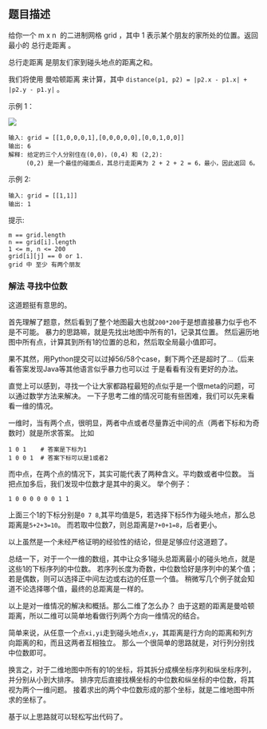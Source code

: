 ## 题目描述
给你一个 m x n  的二进制网格 grid ，其中 1 表示某个朋友的家所处的位置。返回 最小的 总行走距离 。

总行走距离 是朋友们家到碰头地点的距离之和。

我们将使用 曼哈顿距离 来计算，其中 `distance(p1, p2) = |p2.x - p1.x| + |p2.y - p1.y|` 。

示例 1：

![](https://assets.leetcode.com/uploads/2021/03/14/meetingpoint-grid.jpg)
```
输入: grid = [[1,0,0,0,1],[0,0,0,0,0],[0,0,1,0,0]]
输出: 6 
解释: 给定的三个人分别住在(0,0)，(0,4) 和 (2,2):
     (0,2) 是一个最佳的碰面点，其总行走距离为 2 + 2 + 2 = 6，最小，因此返回 6。
```
示例 2:
```
输入: grid = [[1,1]]
输出: 1
```

提示:
```
m == grid.length
n == grid[i].length
1 <= m, n <= 200
grid[i][j] == 0 or 1.
grid 中 至少 有两个朋友
```

### 解法 寻找中位数
这道题挺有意思的。

首先理解了题意，然后看到了整个地图最大也就`200*200`于是想直接暴力似乎也不是不可能。
暴力的思路嘛，就是先找出地图中所有的1，记录其位置。
然后遍历地图中所有点，计算其到所有1的位置的总和，然后取全局最小值即可。

果不其然，用Python提交可以过掉56/58个case，剩下两个还是超时了…（后来看答案发现Java等其他语言似乎暴力也可以过
于是看看有没有更好的办法。

直觉上可以感到，寻找一个让大家都路程最短的点似乎是一个很meta的问题，可以通过数学方法来解决。
一下子思考二维的情况可能有些困难，我们可以先来看看一维的情况。

一维时，当有两个点，很明显，两者中点或者尽量靠近中间的点（两者下标和为奇数时）就是所求答案。
比如
```text
1 0 1    # 答案是下标为1
1 0 0 1  # 答案下标可以是1或者2
```
而中点，在两个点的情况下，其实可能代表了两种含义。平均数或者中位数。
当把点加多后，我们发现中位数才是其中的奥义。
举个例子：
```text
1 0 0 0 0 0 0 1 1
```
上面三个1的下标分别是`0 7 8`,其平均值是5，若选择下标5作为碰头地点，那么总距离是`5+2+3=10`。
而若取中位数7，则总距离是`7+0+1=8`，后者更小。

以上虽然是一个未经严格证明的经验性的结论，但是足够应付这道题了。

总结一下，对于一个一维的数组，其中让众多1碰头总距离最小的碰头地点，就是这些1的下标序列的中位数。
若序列长度为奇数，中位数恰好是序列中的某个值；若是偶数，则可以选择正中间左边或右边的任意一个值。
稍微写几个例子就会知道不论选择哪个值，最终的总距离是一样的。

以上是对一维情况的解决和概括。那么二维了怎么办？
由于这题的距离是曼哈顿距离，所以二维可以简单地看做行列两个方向一维情况的结合。

简单来说，从任意一个点`xi,yi`走到碰头地点`x,y`，其距离是行方向的距离和列方向距离的和，而且这两者互相独立。
那么一个很简单的思路就是，对行列分别找中位数即可。

换言之，对于二维地图中所有的1的坐标，将其拆分成横坐标序列和纵坐标序列，并分别从小到大排序。
排序完后直接找横坐标的中位数和纵坐标的中位数，将其视为两个一维问题。
接着求出的两个中位数形成的那个坐标，就是二维地图中所求的坐标了。

基于以上思路就可以轻松写出代码了。